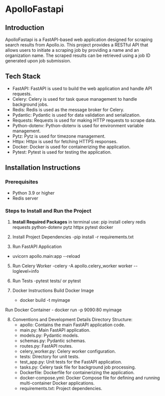 # ApolloFastapi

## Introduction

ApolloFastapi is a FastAPI-based web application designed for scraping search results from Apollo.io. This project provides a RESTful API that allows users to initiate a scraping job by providing a name and an organization name. The scraped results can be retrieved using a job ID generated upon job submission.

## Tech Stack

- FastAPI: FastAPI is used to build the web application and handle API requests.
- Celery: Celery is used for task queue management to handle background jobs.
- Redis: Redis is used as the message broker for Celery.
- Pydantic: Pydantic is used for data validation and serialization.
- Requests: Requests is used for making HTTP requests to scrape data.
- Python-dotenv: Python-dotenv is used for environment variable management.
- Pytz: Pytz is used for timezone management.
- Httpx: Httpx is used for fetching HTTPS responses.
- Docker: Docker is used for containerizing the application.
- Pytest: Pytest is used for testing the application.

## Installation Instructions

### Prerequisites

- Python 3.9 or higher
- Redis server

### Steps to Install and Run the Project

1. **Install Required Packages**
in terminal use:
pip install celery redis requests python-dotenv pytz httpx pytest docker

2. Install Project Dependencies
  -pip install -r requirements.txt
   
4. Run FastAPI Application
  - uvicorn apollo.main:app --reload
    
5. Run Celery Worker
  -celery -A apollo.celery_worker worker --loglevel=info

6. Run Tests
  -pytest tests/ or pytest

7.  Docker Instructions
  Build Docker Image
    - docker build -t myimage
  
  Run Docker Container
    - docker run -p 9090:80 myimage
    
8. Conventions and Development Details
  Directory Structure:
    - apollo: Contains the main FastAPI application code.
    - main.py: Main FastAPI application.
    - models.py: Pydantic models.
    - schemas.py: Pydantic schemas.
    - routes.py: FastAPI routes.
    - celery_worker.py: Celery worker configuration.
    - tests: Directory for unit tests.
    - test_app.py: Unit tests for the FastAPI application.
    - tasks.py: Celery task file for background job processing.
    - Dockerfile: Dockerfile for containerizing the application.
    - docker-compose.yml: Docker Compose file for defining and running multi-container Docker applications.
    - requirements.txt: Project dependencies.
